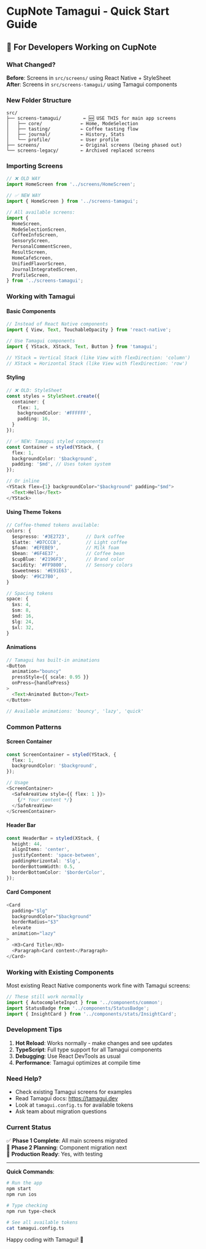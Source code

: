 # CupNote Tamagui - Quick Start Guide

## 🚀 For Developers Working on CupNote

### What Changed?

**Before**: Screens in `src/screens/` using React Native + StyleSheet  
**After**: Screens in `src/screens-tamagui/` using Tamagui components

### New Folder Structure

```
src/
├── screens-tamagui/        ← 🆕 USE THIS for main app screens
│   ├── core/              ← Home, ModeSelection
│   ├── tasting/           ← Coffee tasting flow  
│   ├── journal/           ← History, Stats
│   └── profile/           ← User profile
├── screens/               ← Original screens (being phased out)
└── screens-legacy/        ← Archived replaced screens
```

### Importing Screens

```typescript
// ❌ OLD WAY
import HomeScreen from '../screens/HomeScreen';

// ✅ NEW WAY  
import { HomeScreen } from '../screens-tamagui';

// All available screens:
import {
  HomeScreen,
  ModeSelectionScreen,
  CoffeeInfoScreen,
  SensoryScreen,
  PersonalCommentScreen,
  ResultScreen,
  HomeCafeScreen,
  UnifiedFlavorScreen,
  JournalIntegratedScreen,
  ProfileScreen,
} from '../screens-tamagui';
```

### Working with Tamagui

#### Basic Components

```typescript
// Instead of React Native components
import { View, Text, TouchableOpacity } from 'react-native';

// Use Tamagui components
import { YStack, XStack, Text, Button } from 'tamagui';

// YStack = Vertical Stack (like View with flexDirection: 'column')
// XStack = Horizontal Stack (like View with flexDirection: 'row')
```

#### Styling

```typescript
// ❌ OLD: StyleSheet
const styles = StyleSheet.create({
  container: {
    flex: 1,
    backgroundColor: '#FFFFFF',
    padding: 16,
  }
});

// ✅ NEW: Tamagui styled components
const Container = styled(YStack, {
  flex: 1,
  backgroundColor: '$background',
  padding: '$md', // Uses token system
});

// Or inline
<YStack flex={1} backgroundColor="$background" padding="$md">
  <Text>Hello</Text>
</YStack>
```

#### Using Theme Tokens

```typescript
// Coffee-themed tokens available:
colors: {
  $espresso: '#3E2723',      // Dark coffee
  $latte: '#D7CCC8',         // Light coffee
  $foam: '#EFEBE9',          // Milk foam
  $bean: '#6F4E37',          // Coffee bean
  $cupBlue: '#2196F3',       // Brand color
  $acidity: '#FF9800',       // Sensory colors
  $sweetness: '#E91E63',
  $body: '#9C27B0',
}

// Spacing tokens
space: {
  $xs: 4,
  $sm: 8,  
  $md: 16,
  $lg: 24,
  $xl: 32,
}
```

#### Animations

```typescript
// Tamagui has built-in animations
<Button
  animation="bouncy"
  pressStyle={{ scale: 0.95 }}
  onPress={handlePress}
>
  <Text>Animated Button</Text>
</Button>

// Available animations: 'bouncy', 'lazy', 'quick'
```

### Common Patterns

#### Screen Container
```typescript
const ScreenContainer = styled(YStack, {
  flex: 1,
  backgroundColor: '$background',
});

// Usage
<ScreenContainer>
  <SafeAreaView style={{ flex: 1 }}>
    {/* Your content */}
  </SafeAreaView>
</ScreenContainer>
```

#### Header Bar
```typescript
const HeaderBar = styled(XStack, {
  height: 44,
  alignItems: 'center',
  justifyContent: 'space-between',
  paddingHorizontal: '$lg',
  borderBottomWidth: 0.5,
  borderBottomColor: '$borderColor',
});
```

#### Card Component
```typescript
<Card
  padding="$lg"
  backgroundColor="$background"
  borderRadius="$3"
  elevate
  animation="lazy"
>
  <H3>Card Title</H3>
  <Paragraph>Card content</Paragraph>
</Card>
```

### Working with Existing Components

Most existing React Native components work fine with Tamagui screens:

```typescript
// These still work normally
import { AutocompleteInput } from '../components/common';
import StatusBadge from '../components/StatusBadge';
import { InsightCard } from '../components/stats/InsightCard';
```

### Development Tips

1. **Hot Reload**: Works normally - make changes and see updates
2. **TypeScript**: Full type support for all Tamagui components
3. **Debugging**: Use React DevTools as usual
4. **Performance**: Tamagui optimizes at compile time

### Need Help?

- Check existing Tamagui screens for examples
- Read Tamagui docs: https://tamagui.dev
- Look at `tamagui.config.ts` for available tokens
- Ask team about migration questions

### Current Status

✅ **Phase 1 Complete**: All main screens migrated  
🚧 **Phase 2 Planning**: Component migration next  
📱 **Production Ready**: Yes, with testing

---

**Quick Commands**:
```bash
# Run the app
npm start
npm run ios

# Type checking
npm run type-check

# See all available tokens
cat tamagui.config.ts
```

Happy coding with Tamagui! 🚀